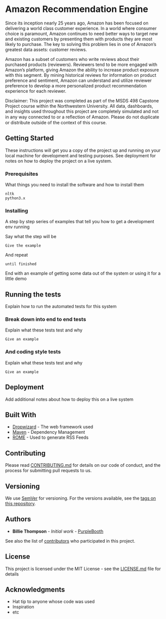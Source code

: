 # Amazon Recommendation Engine

Since its inception nearly 25 years ago, Amazon has been focused on delivering a world class customer experience. In a world where consumer choice is paramount, Amazon continues to need better ways to target new and existing customers by presenting them with products they are most likely to purchase. The key to solving this problem lies in one of Amazon’s greatest data assets: customer reviews.

Amazon has a subset of customers who write reviews about their purchased products (reviewers). Reviewers tend to be more engaged with Amazon’s platform, giving Amazon the ability to increase product exposure with this segment. By mining historical reviews for information on product preference and sentiment, Amazon can understand and utilize reviewer preference to develop a more personalized product recommendation experience for each reviewer. 

Disclaimer: This project was completed as part of the MSDS 498 Capstone Project course within the Northwestern University. All data, dashboards, and insights used throughout this project are completely simulated and not in any way connected to or a reﬂection of Amazon. Please do not duplicate or distribute outside of the context of this course. 

## Getting Started

These instructions will get you a copy of the project up and running on your local machine for development and testing purposes. See deployment for notes on how to deploy the project on a live system.


### Prerequisites

What things you need to install the software and how to install them

```
nltk
python3.x
```

### Installing

A step by step series of examples that tell you how to get a development env running

Say what the step will be

```
Give the example
```

And repeat

```
until finished
```

End with an example of getting some data out of the system or using it for a little demo

## Running the tests

Explain how to run the automated tests for this system

### Break down into end to end tests

Explain what these tests test and why

```
Give an example
```

### And coding style tests

Explain what these tests test and why

```
Give an example
```

## Deployment

Add additional notes about how to deploy this on a live system

## Built With

* [Dropwizard](http://www.dropwizard.io/1.0.2/docs/) - The web framework used
* [Maven](https://maven.apache.org/) - Dependency Management
* [ROME](https://rometools.github.io/rome/) - Used to generate RSS Feeds

## Contributing

Please read [CONTRIBUTING.md](https://gist.github.com/PurpleBooth/b24679402957c63ec426) for details on our code of conduct, and the process for submitting pull requests to us.

## Versioning

We use [SemVer](http://semver.org/) for versioning. For the versions available, see the [tags on this repository](https://github.com/your/project/tags). 

## Authors

* **Billie Thompson** - *Initial work* - [PurpleBooth](https://github.com/PurpleBooth)

See also the list of [contributors](https://github.com/your/project/contributors) who participated in this project.

## License

This project is licensed under the MIT License - see the [LICENSE.md](LICENSE.md) file for details

## Acknowledgments

* Hat tip to anyone whose code was used
* Inspiration
* etc
